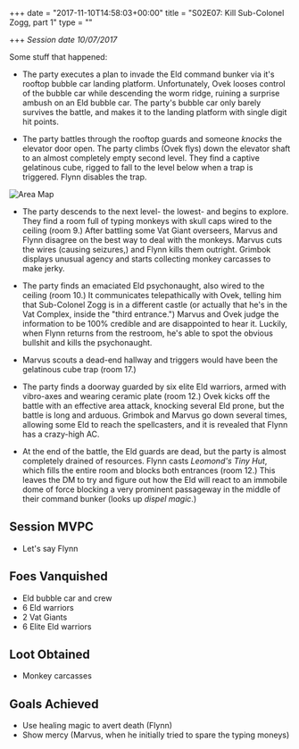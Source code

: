 +++
date = "2017-11-10T14:58:03+00:00"
title = "S02E07: Kill Sub-Colonel Zogg, part 1"
type = ""

+++
_Session date 10/07/2017_

Some stuff that happened:

<!--more-->

* The party executes a plan to invade the Eld command bunker via it's rooftop bubble car landing platform. Unfortunately, Ovek looses control of the bubble car while descending the worm ridge, ruining a surprise ambush on an Eld bubble car. The party's bubble car only barely survives the battle, and makes it to the landing platform with single digit hit points.

* The party battles through the rooftop guards and someone *knocks* the elevator door open. The party climbs (Ovek flys) down the elevator shaft to an almost completely empty second level. They find a captive gelatinous cube, rigged to fall to the level below when a trap is triggered. Flynn disables the trap.

![Area Map](/uploads/session_7.png)

* The party descends to the next level- the lowest- and begins to explore. They find a room full of typing monkeys with skull caps wired to the ceiling (room 9.)  After battling some Vat Giant overseers, Marvus and Flynn disagree on the best way to deal with the monkeys. Marvus cuts the wires (causing  seizures,) and Flynn kills them outright. Grimbok displays unusual agency and starts collecting monkey carcasses to make jerky.

* The party finds an emaciated Eld psychonaught, also wired to the ceiling (room 10.) It communicates telepathically with Ovek, telling him that Sub-Colonel Zogg is in a different castle (or actually that he's in the Vat Complex, inside the "third entrance.") Marvus and Ovek judge the information to be 100% credible and are disappointed to hear it. Luckily, when Flynn returns from the restroom, he's able to spot the obvious bullshit and kills the psychonaught.

* Marvus scouts a dead-end hallway and triggers would have been the gelatinous cube trap (room 17.)

* The party finds a doorway guarded by six elite Eld warriors, armed with vibro-axes and wearing ceramic plate (room 12.) Ovek kicks off the battle with an effective area attack, knocking several Eld prone, but the battle is long and arduous. Grimbok and Marvus go down several times, allowing  some Eld to reach the spellcasters, and it is revealed that Flynn has a crazy-high AC. 

* At the end of the battle, the Eld guards are dead, but the party is almost completely drained of resources. Flynn casts  *Leomond's Tiny Hut*, which fills the entire room and blocks both entrances (room 12.) This leaves the DM to try and figure out how the Eld will react to an immobile dome of force blocking a very prominent passageway in the middle of their command bunker (looks up *dispel magic*.)

## Session MVPC

* Let's say Flynn

## Foes Vanquished

* Eld bubble car and crew
* 6 Eld warriors
* 2 Vat Giants
* 6 Elite Eld warriors

## Loot Obtained

* Monkey carcasses 

## Goals Achieved

* Use healing magic to avert death (Flynn)
* Show mercy (Marvus, when he initially tried to spare the typing moneys)